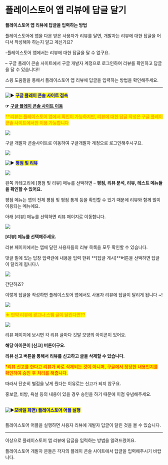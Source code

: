 # 플레이스토어 앱 리뷰에 답글 달기

**플레이스토어 앱 리뷰에 답글을 입력하는 방법**

플레이스토어에 앱을 다운 받은 사용자가 리뷰를 달면, 개발자는 리뷰에 대한 답글을 어디서 작성해야 하는지 알고 계신가요?

\-플레이스토어 앱에서는 리뷰에 대한 답글을 달 수 없구요.

– 구글 플레이 콘솔 사이트에서 구글 개발자 계정으로 로그인하여 리뷰를 확인하고 답글을 달 수 있습니다!!

스윙 도움말을 통해서 플레이스토어 앱 리뷰에 답글을 입력하는 방법을 확인해주세요.

***

<img src="https://s.w.org/images/core/emoji/11/svg/25b6.svg" alt="▶" data-size="line"> <mark style="color:blue;">**구글 플레이 콘솔 사이트 접속**</mark>

**☞** [**구글 플레이 콘솔 사이트 이동**](https://play.google.com/console/developers)&#x20;

<mark style="color:orange;">**\*\*리뷰는 플레이스토어 앱에서 확인이 가능하지만, 리뷰에 대한 답글 작성은 구글 플레이 콘솔 사이트에서만 이용 가능합니다**</mark>

![](https://wp.swing2app.co.kr/wp-content/uploads/2018/09/%ED%94%8C%EB%A0%88%EC%9D%B4%EC%8A%A4%ED%86%A0%EC%96%B4%EB%A6%AC%EB%B7%B01\_new.png)

구글 개발자 콘솔사이트로 이동하여 구글개발자 계정으로 로그인해주시구요.

![](https://wp.swing2app.co.kr/wp-content/uploads/2020/07/%EC%BA%A1%EC%B2%98.png)

<img src="https://s.w.org/images/core/emoji/11/svg/25b6.svg" alt="▶" data-size="line"> <mark style="color:blue;">**평점 및 리뷰**</mark>&#x20;

![](https://wp.swing2app.co.kr/wp-content/uploads/2018/09/%ED%94%8C%EB%A0%88%EC%9D%B4%EC%8A%A4%ED%86%A0%EC%96%B4%EB%A6%AC%EB%B7%B05\_new.png)

왼쪽 카테고리에 \[평점 및 리뷰] 메뉴를 선택하면 – **평점, 리뷰 분석, 리뷰, 테스트 메뉴들을 확인할 수 있어요.**

평점 메뉴는 앱의 전체 평점 및 평점 통계 등을 확인할 수 있기 때문에 리뷰와 함께 많이 이용되는 메뉴에요.

아래 \[리뷰] 메뉴를 선택하면 리뷰 페이지로 이동합니다.

![](https://wp.swing2app.co.kr/wp-content/uploads/2018/09/%ED%94%8C%EB%A0%88%EC%9D%B4%EC%8A%A4%ED%86%A0%EC%96%B4%EB%A6%AC%EB%B7%B02\_new.png)

**\[리뷰] 메뉴를 선택해주세요.**&#x20;

리뷰 페이지에서는 앱에 달린 사용자들의 리뷰 목록을 모두 확인할 수 있습니다.&#x20;

댓글 밑에 있는 답장 입력란에 내용을 입력 한뒤 **\[답글 게시]**버튼을 선택하면 답글이 달리게 됩니다.\


![](https://wp.swing2app.co.kr/wp-content/uploads/2018/09/%ED%94%8C%EB%A0%88%EC%9D%B4%EC%8A%A4%ED%86%A0%EC%96%B4%EB%A6%AC%EB%B7%B03\_new.png)

간단하죠?

이렇게 답글을 작성하면 플레이스토어 앱에서도 사용자 리뷰에 답글이 달리게 됩니다 \~!

![](https://wp.swing2app.co.kr/wp-content/uploads/2020/07/%EC%BA%A1%EC%B2%98.png)

<mark style="color:orange;">**★ 만약 리뷰에 광고나 스팸 글이 달린다면??**</mark>

![](https://wp.swing2app.co.kr/wp-content/uploads/2018/09/%ED%94%8C%EB%A0%88%EC%9D%B4%EC%8A%A4%ED%86%A0%EC%96%B4%EB%A6%AC%EB%B7%B04\_new.png)

리뷰 페이지에 보시면 각 리뷰 글마다 깃발 모양의 아이콘이 있어요.

**해당 아이콘이 \[신고] 버튼이구요.**&#x20;

**리뷰 신고 버튼을 통해서 리뷰를 신고하고 글을 삭제할 수 있습니다.**&#x20;

<mark style="color:red;">\*리뷰 신고를 한다고 리뷰가 바로 삭제되는 것이 아니며, 구글에서 정당한 내용인지를 확인하여 승인 후 처리를 해줍니다.</mark>

따라서 단순히 별점을 낮게 줬다는 이유로는 신고가 되지 않구요.

홍보글, 비방, 욕설 등의 내용이 있을 경우 승인을 하기 때문에 이점 유념해주세요.



\
<img src="https://s.w.org/images/core/emoji/11/svg/25b6.svg" alt="▶" data-size="line"><mark style="color:blue;">**모바일 화면) 플레이스토어 어플 실행**</mark>&#x20;

<div align="left">

<img src="https://wp.swing2app.co.kr/wp-content/uploads/2018/09/%ED%94%8C%EB%A0%88%EC%9D%B4%EC%8A%A4%ED%86%A0%EC%96%B4%EB%A6%AC%EB%B7%B06_new-1.png" alt="">

</div>

플레이스토어 어플을 실행하면 사용자 리뷰에 개발자 답글이 달린 것을 볼 수 있습니다.

***

이상으로 플레이스토어 앱 리뷰에 답글을 입력하는 방법을 알려드렸어요.

플레이스토어 개발자 분들은 각자의 플레이 콘솔 사이트에서 답글을 입력해주시기 바랍니다.
